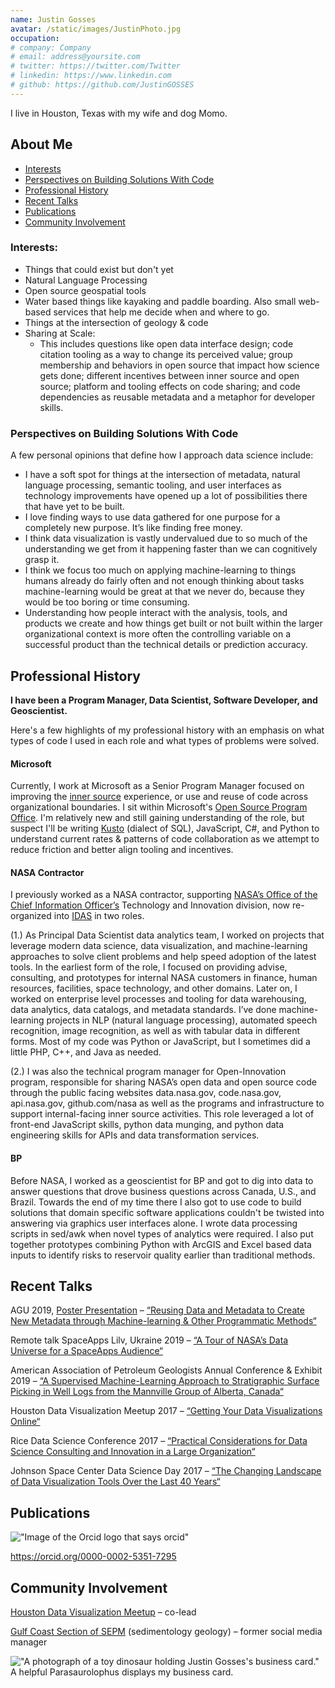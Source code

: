 ```yaml
---
name: Justin Gosses
avatar: /static/images/JustinPhoto.jpg
occupation: 
# company: Company
# email: address@yoursite.com
# twitter: https://twitter.com/Twitter
# linkedin: https://www.linkedin.com
# github: https://github.com/JustinGOSSES
---
```


I live in Houston, Texas with my wife and dog Momo. 

## About Me
- <a href="#interests">Interests</a>
- <a href="#perspectives-on-building-solutions-with-code">Perspectives on Building Solutions With Code</a>
- <a href="#professional-history">Professional History</a>
- <a href="#recent-talks">Recent Talks</a>
- <a href="#publications">Publications</a>
- <a href="#community-involvement">Community Involvement</a>


### Interests:
- Things that could exist but don't yet
- Natural Language Processing
- Open source geospatial tools
- Water based things like kayaking and paddle boarding. Also small web-based services that help me decide when and where to go.
- Things at the intersection of geology & code
- Sharing at Scale:
    - This includes questions like open data interface design; code citation tooling as a way to change its perceived value; group membership and behaviors in open source that impact how science gets done; different incentives between inner source and open source; platform and tooling effects on code sharing; and code dependencies as reusable metadata and a metaphor for developer skills.

### Perspectives on Building Solutions With Code
A few personal opinions that define how I approach data science include:

- I have a soft spot for things at the intersection of metadata, natural language processing, semantic tooling, and user interfaces as technology improvements have opened up a lot of possibilities there that have yet to be built.
- I love finding ways to use data gathered for one purpose for a completely new purpose. It’s like finding free money.
- I think data visualization is vastly undervalued due to so much of the understanding we get from it happening faster than we can cognitively grasp it.
- I think we focus too much on applying machine-learning to things humans already do fairly often and not enough thinking about tasks machine-learning would be great at that we never do, because they would be too boring or time consuming.
- Understanding how people interact with the analysis, tools, and products we create and how things get built or not built within the larger organizational context is more often the controlling variable on a successful product than the technical details or prediction accuracy.

## Professional History

<b>I have been a Program Manager, Data Scientist, Software Developer, and Geoscientist.</b>

Here's a few highlights of my professional history with an emphasis on what types of code I used in each role and what types of problems were solved.

#### Microsoft

Currently, I work at Microsoft as a Senior Program Manager focused on improving the <a href='https://innersourcecommons.org/'>inner source</a> experience, or use and reuse of code across organizational boundaries. I sit within Microsoft's <a href="https://opensource.microsoft.com/">Open Source Program Office</a>. I'm relatively new and still gaining understanding of the role, but suspect I'll be writing <a href="https://docs.microsoft.com/en-us/azure/data-explorer/kusto/query/">Kusto</a> (dialect of SQL), JavaScript, C#, and Python to understand current rates & patterns of code collaboration as we attempt to reduce friction and better align tooling and incentives. 

#### NASA Contractor
I previously worked as a NASA contractor, supporting <a href="https://www.nasa.gov/offices/ocio/home/index.html">NASA’s Office of the Chief Information Officer’s</a> Technology and Innovation division, now re-organized into <a href="https://www.nasa.gov/offices/ocio/operations">IDAS</a> in two roles.

(1.)  As Principal Data Scientist data analytics team, I worked on projects that leverage modern data science, data visualization, and machine-learning approaches to solve client problems and help speed adoption of the latest tools. In the earliest form of the role, I focused on providing advise, consulting, and prototypes for internal NASA customers in finance, human resources, facilities, space technology, and other domains. Later on, I worked on enterprise level processes and tooling for data warehousing, data analytics, data catalogs, and metadata standards. I’ve done machine-learning projects in NLP (natural language processing), automated speech recognition, image recognition, as well as with tabular data in different forms. Most of my code was Python or JavaScript, but I sometimes did a little PHP, C++, and Java as needed.

(2.) I was also the technical program manager for Open-Innovation program, responsible for sharing NASA’s open data and open source code through the public facing websites data.nasa.gov, code.nasa.gov, api.nasa.gov, github.com/nasa as well as the programs and infrastructure to support internal-facing inner source activities. This role leveraged a lot of front-end JavaScript skills, python data munging, and python data engineering skills for APIs and data transformation services.

#### BP

Before NASA, I worked as a geoscientist for BP and got to dig into data to answer questions that drove business questions across Canada, U.S., and Brazil. Towards the end of my time there I also got to use code to build solutions that domain specific software applications couldn't be twisted into answering via graphics user interfaces alone. I wrote data processing scripts in sed/awk when novel types of analytics were required. I also put together prototypes combining Python with ArcGIS and Excel based data inputs to identify risks to reservoir quality earlier than traditional methods.  


## Recent Talks

AGU 2019, <a href="https://t.co/ylV3EGSbLg?amp=1">Poster Presentation</a> – <a href="https://agu.confex.com/agu/fm19/meetingapp.cgi/Paper/617308">“Reusing Data and Metadata to Create New Metadata through Machine-learning & Other Programmatic Methods“</a>

Remote talk SpaceApps Lilv, Ukraine 2019 – <a href="https://docs.google.com/presentation/d/10xoC0N1jWOxEFwGml-Ivnn6GYxJ2_tbAZjdl7aRzaI8/edit?usp=sharing">“A Tour of NASA’s Data Universe for a SpaceApps Audience“</a>

American Association of Petroleum Geologists Annual Conference & Exhibit 2019 – <a href="https://github.com/JustinGOSSES/predictatops/blob/master/docs/ACE2019_Gosses_theme8_StratigraphicTopML_201905018_submitted.pdf">“A Supervised Machine-Learning Approach to Stratigraphic Surface Picking in Well Logs from the Mannville Group of Alberta, Canada“</a>

Houston Data Visualization Meetup 2017 – <a href="https://docs.google.com/presentation/d/e/2PACX-1vRAdZDa60bstH594qj7wC0QbA5Ggv4eca3BlUKYqraUvZTnpAFSjMj6Q6auu5nP3SwsAUpyTfkdv--7/pub?start=false&loop=false&delayms=5000&slide=id.p">“Getting Your Data Visualizations Online“</a>

Rice Data Science Conference 2017 – <a href="https://www.slideshare.net/JustinGosses/practical-considrations-of-data-science-cleanedpptx/1">“Practical Considerations for Data Science Consulting and Innovation in a Large Organization“</a>

Johnson Space Center Data Science Day 2017 – <a href="https://54.87.153.110/presenting-at-johnson-space-center-data-science-day/">“The Changing Landscape of Data Visualization Tools Over the Last 40 Years“</a>

## Publications

!["Image of the Orcid logo that says orcid"](/static/images/ORCIDstandsforlarge.png)

https://orcid.org/0000-0002-5351-7295


## Community Involvement
<a href="https://houstondatavis.github.io/">Houston Data Visualization Meetup</a> – co-lead

<a href="http://www.gcssepm.org/">Gulf Coast Section of SEPM</a> (sedimentology geology) – former social media manager

!["A photograph of a toy dinosaur holding Justin Gosses's business card."](static/images/Dino_BusinessCard_big_Best-773x1024.png)
A helpful Parasaurolophus displays my business card.